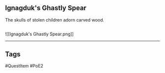 ## Ignagduk's Ghastly Spear
The skulls of stolen children adorn carved wood.
## 
![[Ignagduk's Ghastly Spear.png]]

---
## Tags
#QuestItem
#PoE2